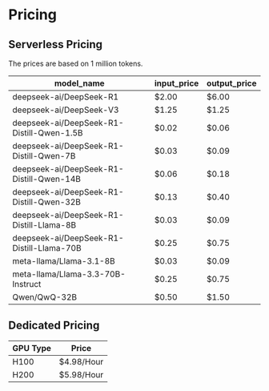 # Pricing
## Serverless Pricing
The prices are based on 1 million tokens.

| model_name                                | input_price | output_price |
|-------------------------------------------|-------------|--------------|
| deepseek-ai/DeepSeek-R1                   | $2.00       | $6.00        |
| deepseek-ai/DeepSeek-V3                   | $1.25       | $1.25        |
| deepseek-ai/DeepSeek-R1-Distill-Qwen-1.5B | $0.02       | $0.06        |
| deepseek-ai/DeepSeek-R1-Distill-Qwen-7B   | $0.03       | $0.09        |
| deepseek-ai/DeepSeek-R1-Distill-Qwen-14B  | $0.06       | $0.18        |
| deepseek-ai/DeepSeek-R1-Distill-Qwen-32B  | $0.13       | $0.40        |
| deepseek-ai/DeepSeek-R1-Distill-Llama-8B  | $0.03       | $0.09        |
| deepseek-ai/DeepSeek-R1-Distill-Llama-70B | $0.25       | $0.75        |
| meta-llama/Llama-3.1-8B                   | $0.03       | $0.09        |
| meta-llama/Llama-3.3-70B-Instruct         | $0.25       | $0.75        |
| Qwen/QwQ-32B                              | $0.50       | $1.50        |


## Dedicated Pricing

| GPU Type | Price      |
|----------|------------|
| H100     | $4.98/Hour |
| H200     | $5.98/Hour |
